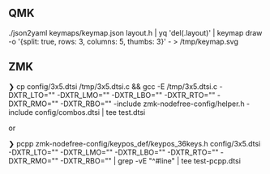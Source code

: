 ## QMK

./json2yaml keymaps/keymap.json layout.h | yq 'del(.layout)' | keymap draw -o '{split: true, rows: 3, columns: 5, thumbs: 3}' - > /tmp/keymap.svg

## ZMK

❯ cp config/3x5.dtsi /tmp/3x5.dtsi.c && gcc -E /tmp/3x5.dtsi.c -DXTR_LTO="" -DXTR_LMO="" -DXTR_LBO="" -DXTR_RTO="" -DXTR_RMO="" -DXTR_RBO="" -include zmk-nodefree-config/helper.h -include config/combos.dtsi | tee test.dtsi

or

❯ pcpp zmk-nodefree-config/keypos_def/keypos_36keys.h config/3x5.dtsi -DXTR_LTO="" -DXTR_LMO="" -DXTR_LBO="" -DXTR_RTO="" -DXTR_RMO="" -DXTR_RBO="" | grep -vE "^#line" | tee test-pcpp.dtsi
